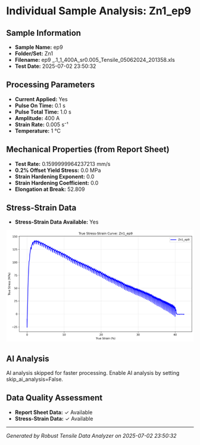 # Individual Sample Analysis: Zn1_ep9

## Sample Information
- **Sample Name:** ep9
- **Folder/Set:** Zn1
- **Filename:** ep9 _.1_1_400A_sr0.005_Tensile_05062024_201358.xls
- **Test Date:** 2025-07-02 23:50:32

## Processing Parameters
- **Current Applied:** Yes
- **Pulse On Time:** 0.1 s
- **Pulse Total Time:** 1.0 s
- **Amplitude:** 400 A
- **Strain Rate:** 0.005 s⁻¹
- **Temperature:** 1 °C

## Mechanical Properties (from Report Sheet)
- **Test Rate:** 0.1599999964237213 mm/s
- **0.2% Offset Yield Stress:** 0.0 MPa
- **Strain Hardening Exponent:** 0.0
- **Strain Hardening Coefficient:** 0.0
- **Elongation at Break:** 52.809

## Stress-Strain Data
- **Stress-Strain Data Available:** Yes

![Stress-Strain Curve](../individual_plots/plot_Zn1_ep9.png)

## AI Analysis

AI analysis skipped for faster processing. Enable AI analysis by setting skip_ai_analysis=False.

## Data Quality Assessment
- **Report Sheet Data:** ✓ Available
- **Stress-Strain Data:** ✓ Available

---
*Generated by Robust Tensile Data Analyzer on 2025-07-02 23:50:32*

